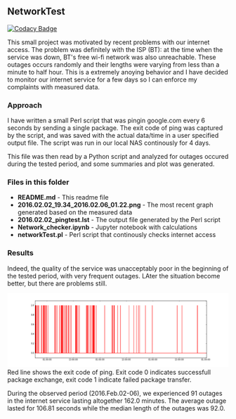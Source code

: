 ## NetworkTest

[![Codacy Badge](https://api.codacy.com/project/badge/Grade/411eddfe99bb4ddabfc6ec25cd17316c)](https://app.codacy.com/manual/DSuveges/NetworkTest?utm_source=github.com&utm_medium=referral&utm_content=DSuveges/NetworkTest&utm_campaign=Badge_Grade_Dashboard)

This small project was motivated by recent problems with our internet access. The problem was definitely with the ISP (BT): at the time when the service was down, BT's free wi-fi network was also unreachable. These outages occurs randomly and their lengths were varying from less than a minute to half hour. This is a extremely anoying behavior and I have decided to monitor our internet service for a few days so I can enforce my complaints with measured data.

### Approach

I have written a small Perl script that was pingin google.com every 6 seconds by sending a single package. The exit code of ping was captured by the script, and was saved with the actual data/time in a user specified output file. The script was run in our local NAS continously for 4 days.

This file was then read by a Python script and analyzed for outages occured during the tested period, and some summaries and plot was generated.

### Files in this folder

* **README.md** - This readme file
* **2016.02.02_19.34_2016.02.06_01.22.png** - The most recent graph generated based on the measured data
* **2016.02.02_pingtest.lst** - The output file generated by the Perl script
* **Network_checker.ipynb** - Jupyter notebook with calculations
* **networkTest.pl** - Perl script that continously checks internet access

### Results

Indeed, the quality of the service was unacceptably poor in the beginning of the tested period, with very frequent outages. LAter the situation become better, but there are problems still.

![Internet access](https://github.com/DSuveges/NetworkTest/blob/master/2016.02.02_19.34_2016.02.06_01.22.png "Results of four days of monitoring")
Red line shows the exit code of ping. Exit code 0 indicates successfull package exchange, exit code 1 indicate failed package transfer.

During the observed period (2016.Feb.02-06), we experienced 91 outages in the internet service lasting altogether
162.0 minutes. The average outage lasted for 106.81 seconds while the median length of the outages was 92.0.
